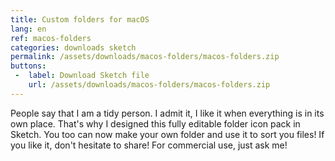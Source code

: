 ```yaml
---
title: Custom folders for macOS
lang: en
ref: macos-folders
categories: downloads sketch
permalink: /assets/downloads/macos-folders/macos-folders.zip
buttons:
 -  label: Download Sketch file
    url: /assets/downloads/macos-folders/macos-folders.zip
---
```


People say that I am a tidy person. I admit it, I like it when everything is in its own place. That's why I designed this fully editable folder icon pack in Sketch. You too can now make your own folder and use it to sort you files! If you like it, don't hesitate to share! For commercial use, just ask me!
